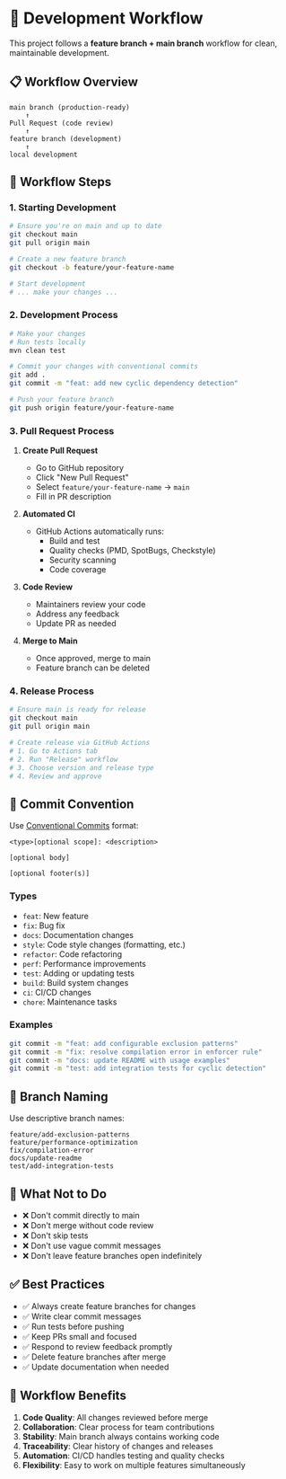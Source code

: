 # 🚀 Development Workflow

This project follows a **feature branch + main branch** workflow for clean, maintainable development.

## 📋 Workflow Overview

```
main branch (production-ready)
    ↑
Pull Request (code review)
    ↑
feature branch (development)
    ↑
local development
```

## 🔄 Workflow Steps

### 1. Starting Development

```bash
# Ensure you're on main and up to date
git checkout main
git pull origin main

# Create a new feature branch
git checkout -b feature/your-feature-name

# Start development
# ... make your changes ...
```

### 2. Development Process

```bash
# Make your changes
# Run tests locally
mvn clean test

# Commit your changes with conventional commits
git add .
git commit -m "feat: add new cyclic dependency detection"

# Push your feature branch
git push origin feature/your-feature-name
```

### 3. Pull Request Process

1. **Create Pull Request**
   - Go to GitHub repository
   - Click "New Pull Request"
   - Select `feature/your-feature-name` → `main`
   - Fill in PR description

2. **Automated CI**
   - GitHub Actions automatically runs:
     - Build and test
     - Quality checks (PMD, SpotBugs, Checkstyle)
     - Security scanning
     - Code coverage

3. **Code Review**
   - Maintainers review your code
   - Address any feedback
   - Update PR as needed

4. **Merge to Main**
   - Once approved, merge to main
   - Feature branch can be deleted

### 4. Release Process

```bash
# Ensure main is ready for release
git checkout main
git pull origin main

# Create release via GitHub Actions
# 1. Go to Actions tab
# 2. Run "Release" workflow
# 3. Choose version and release type
# 4. Review and approve
```

## 📝 Commit Convention

Use [Conventional Commits](https://www.conventionalcommits.org/) format:

```
<type>[optional scope]: <description>

[optional body]

[optional footer(s)]
```

### Types
- `feat`: New feature
- `fix`: Bug fix
- `docs`: Documentation changes
- `style`: Code style changes (formatting, etc.)
- `refactor`: Code refactoring
- `perf`: Performance improvements
- `test`: Adding or updating tests
- `build`: Build system changes
- `ci`: CI/CD changes
- `chore`: Maintenance tasks

### Examples
```bash
git commit -m "feat: add configurable exclusion patterns"
git commit -m "fix: resolve compilation error in enforcer rule"
git commit -m "docs: update README with usage examples"
git commit -m "test: add integration tests for cyclic detection"
```

## 🔧 Branch Naming

Use descriptive branch names:

```
feature/add-exclusion-patterns
feature/performance-optimization
fix/compilation-error
docs/update-readme
test/add-integration-tests
```

## 🚫 What Not to Do

- ❌ Don't commit directly to main
- ❌ Don't merge without code review
- ❌ Don't skip tests
- ❌ Don't use vague commit messages
- ❌ Don't leave feature branches open indefinitely

## ✅ Best Practices

- ✅ Always create feature branches for changes
- ✅ Write clear commit messages
- ✅ Run tests before pushing
- ✅ Keep PRs small and focused
- ✅ Respond to review feedback promptly
- ✅ Delete feature branches after merge
- ✅ Update documentation when needed

## 🎯 Workflow Benefits

1. **Code Quality**: All changes reviewed before merge
2. **Collaboration**: Clear process for team contributions
3. **Stability**: Main branch always contains working code
4. **Traceability**: Clear history of changes and releases
5. **Automation**: CI/CD handles testing and quality checks
6. **Flexibility**: Easy to work on multiple features simultaneously 